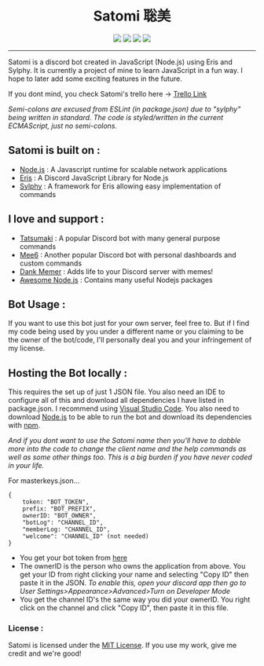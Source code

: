 <h1 align="center">Satomi 聡美</h1>
<p align="center">
<a title="Release" href="https://github.com/stellarsdev/satomi/releases"><img src="https://img.shields.io/github/release/stellarsdev/satomi.svg?style=flat-square"></a>
<a title="DavidDM" href="https://david-dm.org/stellarsdev/satomi"><img src="https://img.shields.io/david/stellarsdev/satomi.svg?style=flat-square"></a>
<a title="TravisCI" href="https://travis-ci.org/stellarsdev/satomi"><img src="https://img.shields.io/travis/stellarsdev/satomi.svg?style=flat-square"></a>
<a title="license" href="https://choosealicense.com/licenses/mit/"><img src="https://img.shields.io/badge/license-MIT%20License-blue.svg?style=flat-square"></a>
</p>

-------------------

Satomi is a discord bot created in JavaScript (Node.js) using Eris and Sylphy. It is currently a project of mine to learn JavaScript in a fun way. I hope to later add some exciting features in the future.

If you dont mind, you check Satomi's trello here -> [Trello Link](https://trello.com/b/TRspnxiz/satomi)

*Semi-colons are excused from ESLint (in package.json) due to "sylphy" being written in standard. The code is styled/written in the current ECMAScript, just no semi-colons.*

## Satomi is built on :
* [Node.js](https://nodejs.org/en/) : A Javascript runtime for scalable network applications
* [Eris](https://github.com/abalabahaha/eris) : A Discord JavaScript Library for Node.js
* [Sylphy](https://github.com/pyraxo/sylphy) : A framework for Eris allowing easy implementation of commands

## I love and support :
* [Tatsumaki](https://tatsumaki.xyz) : A popular Discord bot with many general purpose commands
* [Mee6](https://github.com/cookkkie/mee6) : Another popular Discord bot with personal dashboards and custom commands
* [Dank Memer](https://github.com/melmsie/Dank-Memer) : Adds life to your Discord server with memes!
* [Awesome Node.js](https://github.com/sindresorhus/awesome-nodejs) : Contains many useful Nodejs packages

## Bot Usage :
If you want to use this bot just for your own server, feel free to. But if I find my code being used by you under a different name or you claiming to be the owner of the bot/code, I'll personally deal you and your infringement of my license.

## Hosting the Bot locally :
This requires the set up of just 1 JSON file. You also need an IDE to configure all of this and download all dependencies I have listed in package.json. I recommend using [Visual Studio Code](https://code.visualstudio.com/). You also need to download [Node.js](https://nodejs.org/en/) to be able to run the bot and download its dependencies with [npm](https://www.npmjs.com/).

*And if you dont want to use the Satomi name then you'll have to dabble more into the code to change the client name and the help commands as well as some other things too. This is a big burden if you have never coded in your life.*

For masterkeys.json...
```
{
    token: "BOT_TOKEN",
    prefix: "BOT_PREFIX",
    ownerID: "BOT_OWNER",
    "botLog": "CHANNEL_ID",
    "memberLog: "CHANNEL_ID",
    "welcome": "CHANNEL_ID" (not needed)
}
```
* You get your bot token from [here](https://discordapp.com/developers/applications/me)
* The ownerID is the person who owns the application from above. You get your ID from right clicking your name and selecting "Copy ID" then paste it in the JSON. *To enable this, open your discord app then go to User Settings>Appearance>Advanced>Turn on Developer Mode*
* You get the channel ID's the same way you did your ownerID. You right click on the channel and click "Copy ID", then paste it in this file.

### License :
Satomi is licensed under the [MIT License](https://github.com/stellarsdev/satomi/blob/master/LICENSE). If you use my work, give me credit and we're good!
